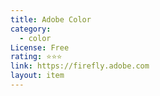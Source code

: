 ```yaml
---
title: Adobe Color
category:
  - color
License: Free
rating: ⭐⭐⭐
link: https://firefly.adobe.com
layout: item
---
```


